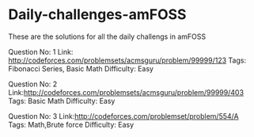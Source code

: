 # Daily-challenges-amFOSS

These are the solutions for all the daily challengs in amFOSS

Question No: 1
Link: http://codeforces.com/problemsets/acmsguru/problem/99999/123
Tags: Fibonacci Series, Basic Math 
Difficulty: Easy 

Question No: 2
Link:http://codeforces.com/problemsets/acmsguru/problem/99999/403
Tags: Basic Math 
Difficulty: Easy 

Question No: 3
Link:http://codeforces.com/problemset/problem/554/A
Tags: Math,Brute force
Difficulty: Easy 


